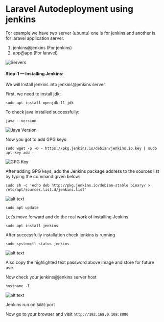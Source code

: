 # Laravel Autodeployment using jenkins

For example we have two server (ubuntu) one is for jenkins and another is for
laravel application server.
1. jenkins@jenkins (For jenkins)
2. app@app (For laravel)

![Servers](https://github.com/imrancse94/jenkins-autodeployment-laravel/blob/main/servers.png?raw=true)

#### Step-1 — Installing Jenkins: 
We will Install jenkins into jenkins@jenkins server

First, we need to install jdk:

``sudo apt install openjdk-11-jdk``

To check java installed successfully:

``java --version``

![Java Version](https://github.com/imrancse94/jenkins-autodeployment-laravel/blob/main/java-version.png?raw=true)

Now you got to add GPG keys:

``sudo wget -p -O - https://pkg.jenkins.io/debian/jenkins.io.key | sudo apt-key add -``

![GPG Key](https://github.com/imrancse94/jenkins-autodeployment-laravel/blob/main/add-gpg-key.png?raw=true)

After adding GPG keys, add the Jenkins package address to the sources list by typing the command given below:

``sudo sh -c 'echo deb http://pkg.jenkins.io/debian-stable binary/ > /etc/apt/sources.list.d/jenkins.list'``

![alt text](https://github.com/imrancse94/jenkins-autodeployment-laravel/blob/main/4.png?raw=true)

``sudo apt update``

Let’s move forward and do the real work of installing Jenkins.

``sudo apt install jenkins``

After successfully installation check jenkins is running

``sudo systemctl status jenkins``

![alt text](https://github.com/imrancse94/jenkins-autodeployment-laravel/blob/main/5.png?raw=true)

Also copy the highlighted text password above image and store for future use

Now check your jenkins@jenkins server host

``hostname -I``

![alt text](https://github.com/imrancse94/jenkins-autodeployment-laravel/blob/main/6.png?raw=true)

Jenkins run on ``8080`` port

Now go to your browser and visit ``http://192.168.0.108:8080`` 
